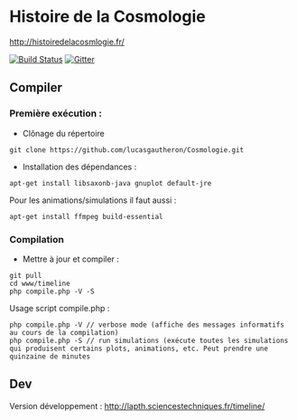 # Histoire de la Cosmologie

http://histoiredelacosmlogie.fr/

[![Build Status](https://travis-ci.org/lucasgautheron/Cosmologie.svg?branch=master)](https://travis-ci.org/lucasgautheron/Cosmologie) [![Gitter](https://badges.gitter.im/Join%20Chat.svg)](https://gitter.im/lucasgautheron/Cosmologie?utm_source=badge&utm_medium=badge&utm_campaign=pr-badge&utm_content=badge)

## Compiler

### Première exécution :

 * Clônage du répertoire
```
git clone https://github.com/lucasgautheron/Cosmologie.git
```
 * Installation des dépendances :
 
```
apt-get install libsaxonb-java gnuplot default-jre
```

Pour les animations/simulations il faut aussi :
```
apt-get install ffmpeg build-essential
```

### Compilation
 * Mettre à jour et compiler :

```
git pull
cd www/timeline
php compile.php -V -S
```

Usage script compile.php : 

```
php compile.php -V // verbose mode (affiche des messages informatifs au cours de la compilation)
php compile.php -S // run simulations (exécute toutes les simulations qui produisent certains plots, animations, etc. Peut prendre une quinzaine de minutes
```

## Dev

Version développement : http://lapth.sciencestechniques.fr/timeline/

